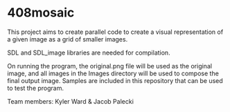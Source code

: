 # 408mosaic

This project aims to create parallel code to create a visual representation of a given image as a grid of smaller images.

SDL and SDL_image libraries are needed for compilation.

On running the program, the original.png file will be used as the original image, and all images in the Images directory will be used to compose the final output image.  Samples are included in this repository that can be used to test the program.

Team members: Kyler Ward & Jacob Palecki
